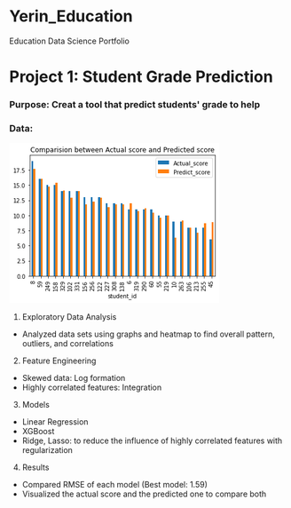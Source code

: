 # Yerin_Education
Education Data Science Portfolio

# Project 1: Student Grade Prediction
### Purpose: Creat a tool that predict students' grade to help 
### Data: 

![Grade Prediction](/Images/Grade%20Prediction.png)

1. Exploratory Data Analysis
 * Analyzed data sets using graphs and heatmap to find overall pattern, outliers, and correlations
2. Feature Engineering
 * Skewed data: Log formation
 * Highly correlated features: Integration
3. Models
 * Linear Regression
 * XGBoost
 * Ridge, Lasso: to reduce the influence of highly correlated features with regularization
4. Results
 * Compared RMSE of each model (Best model: 1.59)
 * Visualized the actual score and the predicted one to compare both
